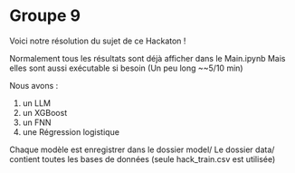 # Groupe 9

Voici notre résolution du sujet de ce Hackaton !

Normalement tous les résultats sont déjà afficher dans le Main.ipynb
Mais elles sont aussi exécutable si besoin (Un peu long ~~5/10 min)

Nous avons : 
1. un LLM
2. un XGBoost
3. un FNN
4. une Régression logistique

Chaque modèle est enregistrer dans le dossier model/
Le dossier data/ contient toutes les bases de données (seule hack_train.csv est utilisée)
